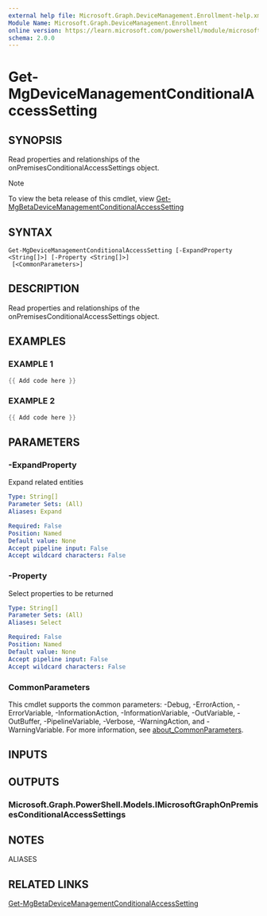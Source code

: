 ```yaml
---
external help file: Microsoft.Graph.DeviceManagement.Enrollment-help.xml
Module Name: Microsoft.Graph.DeviceManagement.Enrollment
online version: https://learn.microsoft.com/powershell/module/microsoft.graph.devicemanagement.enrollment/get-mgdevicemanagementconditionalaccesssetting
schema: 2.0.0
---
```


# Get-MgDeviceManagementConditionalAccessSetting

## SYNOPSIS
Read properties and relationships of the onPremisesConditionalAccessSettings object.

> [!NOTE]
> To view the beta release of this cmdlet, view [Get-MgBetaDeviceManagementConditionalAccessSetting](/powershell/module/Microsoft.Graph.Beta.DeviceManagement.Enrollment/Get-MgBetaDeviceManagementConditionalAccessSetting?view=graph-powershell-beta)

## SYNTAX

```
Get-MgDeviceManagementConditionalAccessSetting [-ExpandProperty <String[]>] [-Property <String[]>]
 [<CommonParameters>]
```

## DESCRIPTION
Read properties and relationships of the onPremisesConditionalAccessSettings object.

## EXAMPLES

### EXAMPLE 1
```powershell
{{ Add code here }}
```

### EXAMPLE 2
```powershell
{{ Add code here }}
```

## PARAMETERS

### -ExpandProperty
Expand related entities

```yaml
Type: String[]
Parameter Sets: (All)
Aliases: Expand

Required: False
Position: Named
Default value: None
Accept pipeline input: False
Accept wildcard characters: False
```

### -Property
Select properties to be returned

```yaml
Type: String[]
Parameter Sets: (All)
Aliases: Select

Required: False
Position: Named
Default value: None
Accept pipeline input: False
Accept wildcard characters: False
```

### CommonParameters
This cmdlet supports the common parameters: -Debug, -ErrorAction, -ErrorVariable, -InformationAction, -InformationVariable, -OutVariable, -OutBuffer, -PipelineVariable, -Verbose, -WarningAction, and -WarningVariable. For more information, see [about_CommonParameters](http://go.microsoft.com/fwlink/?LinkID=113216).

## INPUTS

## OUTPUTS

### Microsoft.Graph.PowerShell.Models.IMicrosoftGraphOnPremisesConditionalAccessSettings
## NOTES

ALIASES

## RELATED LINKS
[Get-MgBetaDeviceManagementConditionalAccessSetting](/powershell/module/Microsoft.Graph.Beta.DeviceManagement.Enrollment/Get-MgBetaDeviceManagementConditionalAccessSetting?view=graph-powershell-beta)
